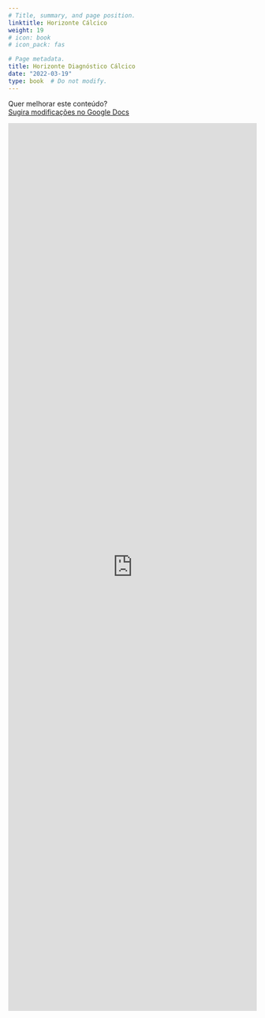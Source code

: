 ```yaml
---
# Title, summary, and page position.
linktitle: Horizonte Cálcico
weight: 19
# icon: book
# icon_pack: fas

# Page metadata.
title: Horizonte Diagnóstico Cálcico
date: "2022-03-19"
type: book  # Do not modify.
---
```


Quer melhorar este conteúdo?<br>
[<i class="fa fa-edit" aria-hidden="true"></i> Sugira modificações no Google Docs][edit]

[edit]: https://docs.google.com/document/d/1l4CvCDtkPhA_RPPI_FPEQhMW409G9PW8siooiQxOTeM/edit?usp=sharing

<iframe frameborder="0" style="width: 100%; height: 1800px" src="https://docs.google.com/document/d/e/2PACX-1vRA-imyy_2KNkkgMDVxnSZS3zmMJZFSE2d2EaSJOxZlIhEfUMcTkT0wvTF_CPyBtvqIhRgDSil6O3GJ/pub?embedded=true"></iframe>
